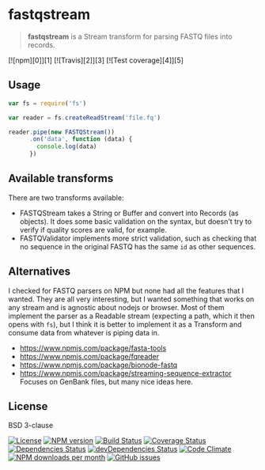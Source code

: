 # fastqstream

> **fastqstream** is a Stream transform for parsing FASTQ files into records.

[![npm][0]][1] [![Travis][2]][3] [![Test coverage][4]][5]

## Usage

```js
var fs = require('fs')

var reader = fs.createReadStream('file.fq')

reader.pipe(new FASTQStream())
      .on('data', function (data) {
	    console.log(data)
	  })
```

## Available transforms

There are two transforms available:

- FASTQStream takes a String or Buffer and convert into Records (as objects).
  It does some basic validation on the syntax,
  but doesn't try to verify if quality scores are valid,
  for example.
- FASTQValidator implements more strict validation,
  such as checking that no sequence in the original FASTQ has the same `id` as
  other sequences.

## Alternatives

I checked for FASTQ parsers on NPM but none had all the features that I wanted.
They are all very interesting,
but I wanted something that works on any stream and is agnostic about nodejs or browser.
Most of them implement the parser as a Readable stream (expecting a path,
which it then opens with `fs`),
but I think it is better to implement it as a Transform and consume data from whatever is piping data in.

- https://www.npmjs.com/package/fasta-tools
- https://www.npmjs.com/package/fqreader
- https://www.npmjs.com/package/bionode-fastq
- https://www.npmjs.com/package/streaming-sequence-extractor
  Focuses on GenBank files, but many nice ideas here.

## License

BSD 3-clause

[![License](https://img.shields.io/github/license/luizirber/fastqstream.svg?style=flat)](https://raw.githubusercontent.com/luizirber/fastqstream/master/LICENSE)
[![NPM version](https://img.shields.io/npm/v/@luizirber/fastqstream.svg?style=flat)](https://www.npmjs.org/package/@luizirber/fastqstream)
[![Build Status](https://img.shields.io/travis/luizirber/fastqstream.svg?style=flat)](https://travis-ci.org/luizirber/fastqstream)
[![Coverage Status](https://img.shields.io/codecov/c/luizirber/fastqstream/master.svg?style=flat)](https://codecov.io/github/luizirber/fastqstream)
[![Dependencies Status](https://img.shields.io/david/luizirber/fastqstream.svg?style=flat)](https://david-dm.org/luizirber/fastqstream#info=dependencies)
[![devDependencies Status](https://img.shields.io/david/dev/luizirber/fastqstream.svg?style=flat)](https://david-dm.org/luizirber/fastqstream#info=devDependencies)
[![Code Climate](https://img.shields.io/codeclimate/github/luizirber/fastqstream.svg?style=flat)](https://codeclimate.com/github/luizirber/fastqstream)
[![NPM downloads per month](https://img.shields.io/npm/dm/@luizirber/fastqstream.svg?style=flat)](https://www.npmjs.org/package/@luizirber/fastqstream)
[![GitHub issues](https://img.shields.io/github/issues/luizirber/fastqstream.svg?style=flat)](https://github.com/luizirber/fastqstream/issues)
